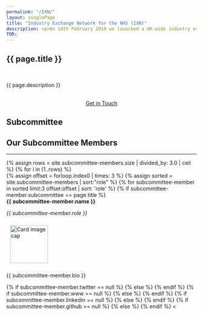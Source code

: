 ```yaml
---
permalink: "/IXN/"
layout: singlePage
title: "Industry Exchange Network for the NHS (IXN)"
description: <p>On 14th February 2019 we launched a UK-wide industry exchange network (IXN) for the NHS. The initiative will provide a solution and home to two of the most pressing challenges facing the NHS - how do we start to build a future facing NHS workforce, and, how do we identify and design healthcare technologies that truly meet local and national healthcare needs?</p><p>The IXN for the NHS is rooted in the concept pioneered by the Department of Computer Science at University College London where it has been in operation for over 7 years.  Over 500 candidates (undergraduate and Masters level) work on different levels and scales of real- world computer science problems every year.  The initiative is supported by over 300 industry partners such as Microsoft, NTT Data and IBM.  Outputs are proof of concepts which can be progressed if considered to be of true benefit to the health and care ecosystem.</p><p>The Apperta Foundation has worked with UCL for several years and has facilitated over 200 projects for students to work with a Code4Health NHS mentor and industry partner. Many student projects conceived and developed have already been contributors to NHS technologies (from mental health chatbots, to a web-based treatment and management system for hepatitis C, and machine learning readiness tasks for clinicians.</p><p>Following the example of the UCL Computer Science industry exchange network model, the IXN for the NHS will provide a framework for other UK universities and industry partners to contribute, with their STEM (science, technology, engineering and mathematics) programmes working on projects with the NHS. The IXN for the NHS will have a grounded centre to facilitate interoperability, efficiency and innovation. However, this initiative needs to be allied with NHS career paths for STEM students who want to continue working in/with the NHS, having been introduced to this through the industry exchange network.</p>
TOR: 
---
```


<section class="bg-white text-black" id="about">
      <div class="container text-center">
        <h1 class="text-uppercase text-dark">{{ page.title }}</h1><br>
        <p align="left">{{ page.description }}</p><br>
        <!--<p align="left">A copy of the subcommittee terms of reference can be found <a href="{{ page.TOR }}">here.</a></p><br>-->
        <center><a class="btn btn-primary btn-xl" href="mailto:info@apperta.org?Subject=%5BClinical%20Content%20Subcommittee">Get in Touch</a></center>
    </div>
</section>

<section id="about" style="background-image:url(../img/blog-bg_blue.png);background-position:center center;-webkit-background-size:cover;-moz-background-size:cover;-o-background-size:cover;background-size:cover">
      <div class="container">
        <div class="row">
          <div class="col-lg12 mx-auto text-center">
            <h1 class="text-uppercase text-dark">
              <strong>Subcommittee</strong>
            </h1>
            <h2 class="section-heading text-white">Our Subcommittee Members</h2>
            <hr class="light my-4">
                <div class="row">
                {% assign rows = site.subcommittee-members.size | divided_by: 3.0 | ceil %}
                {% for i in (1..rows) %}
                <div class="row">
                    {% assign offset = forloop.index0 | times: 3 %}
			{% assign sorted = site.subcommittee-members | sort:"role" %}
                       {% for subcommittee-member in sorted limit:3 offset:offset | sort: 'role' %} 
                        {% if subcommittee-member.subcommittee == page.title %}
                                <div class="card" style="height: 100%;">
                                    <div class="card-header"><strong>{{ subcommittee-member.name }}</strong> <p><em>{{ subcommittee-member.role }}</em> </p></div>
                                    <div class="card-body">
                                        <img class="pull-left" src="{{ subcommittee-member.photo }}" style="height:100px; width:100px; margin:10px" alt="Card image cap">
                                            <p class="card-text">{{ subcommittee-member.bio }}</p>
                                            <div class="row">
                                                <div class="col-md-12 col-xs-12 col-centered">                        {% if subcommittee-member.twitter == null %}
                                                    {% else %}
                                                    <a href="http://twitter.com/{{ subcommittee-member.twitter }}" target="_blank"><i class="fab fa-twitter fa-2x"></i></a>
                                                {% endif %}
                                                {% if subcommittee-member.www == null %}
                                                    {% else %}
                                                    <a href="{{ subcommittee-member.www }}" target="_blank"><i class="fas fa-globe fa-2x"></i></a>
                                                {% endif %}
                                                {% if subcommittee-member.linkedin == null %}
                                                    {% else %}
                                                    <a href="{{ subcommittee-member.linkedin }}" target="_blank"><i class="fab fa-linkedin fa-2x"></i></a>
                                                {% endif %}
                                                {% if subcommittee-member.github == null %}
                                                    {% else %}
                                                    <a href="{{ subcommittee-member.github }}" target="_blank"><i class="fab fa-github fa-2x"></i></a>
                                                {% endif %}
                                                <</div>
                                            </div>                                         
                                    </div>
                                </div>
                            </div>
                         {% endif %}
                    {% endfor %}
                 </div><br>
                {% endfor %}
            </div>
        </div>
    </div>
</section>
